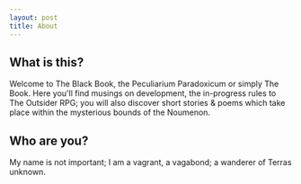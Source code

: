 ```yaml
---
layout: post
title: About
---
```

## What is this?

Welcome to The Black Book, the Peculiarium Paradoxicum or simply The Book. Here you'll find musings on development, the in-progress rules to The Outsider RPG; you will also discover short stories & poems which take place within the mysterious bounds of the Noumenon. 

## Who are you? 

My name is not important; I am a vagrant, a vagabond; a wanderer of Terras unknown.
